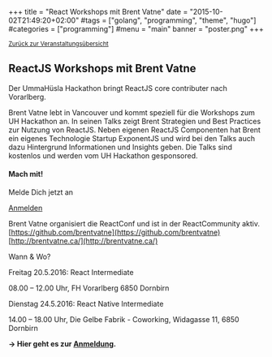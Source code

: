 +++
title = "React Workshops mit Brent Vatne"
date = "2015-10-02T21:49:20+02:00"
#tags = ["golang", "programming", "theme", "hugo"]
#categories = ["programming"]
#menu = "main"
banner = "poster.png"
+++

<small><a href="/veranstaltungen">Zurück zur Veranstaltungsübersicht</a></small>

## ReactJS Workshops mit Brent Vatne

Der UmmaHüsla Hackathon bringt ReactJS core contributer nach Vorarlberg.

Brent Vatne lebt in Vancouver und kommt speziell für die Workshops zum UH Hackathon an. In seinen Talks zeigt Brent Strategien und Best Practices zur Nutzung von ReactJS. Neben eigenen ReactJS Componenten hat Brent ein eigenes Technologie Startup ExponentJS und wird bei den Talks auch dazu Hintergrund Informationen und Insights geben. Die Talks sind kostenlos und werden vom UH Hackathon gesponsored.

<div class="card card-block infobox">
	<h4 class="card-title">Mach mit!</h4>
	<p class="card-text">Melde Dich jetzt an</p>
	<a href="https://docs.google.com/forms/d/1fGC1pe_DdW50MqRLwEqXlyeW_JwODbabUef2FJ15FoM/edit" class="btn btn-primary" target="new">Anmelden</a>
</div>

Brent Vatne organisiert die ReactConf und ist in der ReactCommunity aktiv.
[https://github.com/brentvatne](https://github.com/brentvatne)
[http://brentvatne.ca/](http://brentvatne.ca/)

Wann & Wo?

Freitag 20.5.2016: React Intermediate

08.00 – 12.00 Uhr, FH Vorarlberg 6850 Dornbirn



Dienstag 24.5.2016: React Native Intermediate

14.00 – 18.00 Uhr, Die Gelbe Fabrik - Coworking, Widagasse 11,  6850 Dornbirn


**&rarr; Hier geht es zur <a href="https://docs.google.com/forms/d/1fGC1pe_DdW50MqRLwEqXlyeW_JwODbabUef2FJ15FoM/edit" target="new">Anmeldung</a>.**
